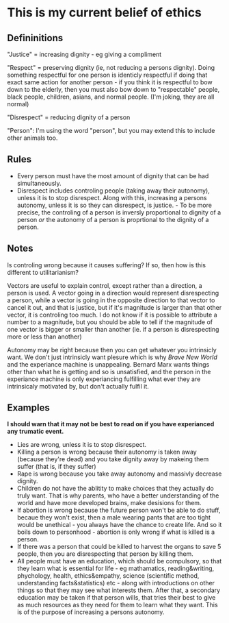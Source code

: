 # This is my current belief of ethics

## Defininitions

"Justice" = increasing dignity - eg giving a compliment

"Respect" = preserving dignity (ie, not reducing a persons dignity). Doing something respectful for one person is identicly respectful if doing that exact same action for another person - if you think it is respectful to bow down to the elderly, then you must also bow down to "respectable" people, black people, children, asians, and normal people. (I'm joking, they are all normal)

"Disrespect" = reducing dignity of a person

"Person": I'm using the word "person", but you may extend this to include other animals too.

## Rules

* Every person must have the most amount of dignity that can be had simultaneously.
* Disrespect includes controling people (taking away their autonomy), unless it is to stop disrespect. Along with this, increasing a persons autonomy, unless it is so they can disrespect, is justice.
        - To be more precise, the controling of a person is inversly proportional to dignity of a person *or* the autonomy of a person is proprtional to the dignity of a person.

## Notes

Is controling wrong because it causes suffering? If so, then how is this different to utilitarianism?

Vectors are useful to explain control, except rather than a direction, a person is used. A vector going in a direction would represent disrespecting a person, while a vector is going in the opposite direction to that vector to cancel it out, and that is justice, but if it's magnitude is larger than that other vector, it is controling too much. I do not know if it is possible to attribute a number to a magnitude, but you should be able to tell if the magnitude of one vector is bigger or smaller than another (ie. if a person is disrespecting more or less than another)

Autonomy may be right because then you can get whatever you intrinsicly want. We don't just intrinsicly want plesure which is why *Brave New World* and the experiance machine is unappealing. Bernard Marx wants things other than what he is getting and so is unsatisfied, and the person in the experiance machine is only experiancing fulfilling what ever they are intrinsicaly motivated by, but don't actually fulfil it.

## Examples

**I should warn that it may not be best to read on if you have experianced any trumatic event.**

* Lies are wrong, unless it is to stop disrespect.
* Killing a person is wrong because their autonomy is taken away (because they're dead) and you take dignity away by makeing them suffer (that is, if they suffer)
* Rape is wrong because you take away autonomy and massivly decrease dignity.
* Children do not have the ablitity to make choices that they actually do truly want. That is why parents, who have a better understanding of the world and have more developed brains, make desisions for them. 
* If abortion is wrong because the future person won't be able to do stuff, becaue they won't exist, then a male wearing pants that are too tight would be unethical - you always have the chance to create life. And so it boils down to personhood - abortion is only wrong if what is killed is a person.
* If there was a person that could be killed to harvest the organs to save 5 people, then you are disrespecting that person by killing them.
* All people must have an education, which should be compulsory, so that they learn what is essential for life - eg mathamatics, reading&writing, phychology, health, ethics&empathy, science (scientific method, understanding facts&statistics) etc - along with introductions on other things so that they may see what interests them. After that, a secondary education may be taken if that person wills, that tries their best to give as much resources as they need for them to learn what they want. This is of the purpose of increasing a persons autonomy.
        
